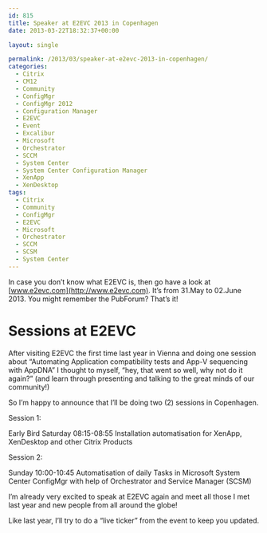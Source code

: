 ```yaml
---
id: 815
title: Speaker at E2EVC 2013 in Copenhagen
date: 2013-03-22T18:32:37+00:00

layout: single

permalink: /2013/03/speaker-at-e2evc-2013-in-copenhagen/
categories:
  - Citrix
  - CM12
  - Community
  - ConfigMgr
  - ConfigMgr 2012
  - Configuration Manager
  - E2EVC
  - Event
  - Excalibur
  - Microsoft
  - Orchestrator
  - SCCM
  - System Center
  - System Center Configuration Manager
  - XenApp
  - XenDesktop
tags:
  - Citrix
  - Community
  - ConfigMgr
  - E2EVC
  - Microsoft
  - Orchestrator
  - SCCM
  - SCSM
  - System Center
---
```

In case you don’t know what E2EVC is, then go have a look at [www.e2evc.com](http://www.e2evc.com). It’s from 31.May to 02.June 2013. You might remember the PubForum? That’s it!

# Sessions at E2EVC

After visiting E2EVC the first time last year in Vienna and doing one session about “Automating Application compatibility tests and App-V sequencing with AppDNA” I thought to myself, “hey, that went so well, why not do it again?” (and learn through presenting and talking to the great minds of our community!)

So I’m happy to announce that I’ll be doing two (2) sessions in Copenhagen.

Session 1:

Early Bird Saturday 08:15-08:55 Installation automatisation for XenApp, XenDesktop and other Citrix Products

Session 2:

Sunday 10:00-10:45 Automatisation of daily Tasks in Microsoft System Center ConfigMgr with help of Orchestrator and Service Manager (SCSM)

I’m already very excited to speak at E2EVC again and meet all those I met last year and new people from all around the globe!

Like last year, I’ll try to do a “live ticker” from the event to keep you updated.



